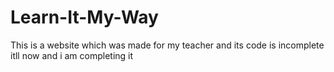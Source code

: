 # Learn-It-My-Way
This is a website which was made for my teacher and its code is incomplete itll now and i am completing it 
